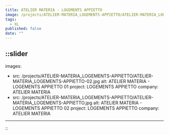 ```yaml
---
title: ATELIER MATERIA - LOGEMENTS APPIETTO
image: /projects/ATELIER-MATERIA_LOGEMENTS-APPIETTO/ATELIER-MATERIA_LOGEMENTS-APPIETTO-02.jpg
tags:
  - XL
published: false
date: ""
---
```


::slider
---
images:
  - src: /projects/ATELIER-MATERIA_LOGEMENTS-APPIETTO/ATELIER-MATERIA_LOGEMENTS-APPIETTO-02.jpg
    alt: ATELIER MATERIA - LOGEMENTS APPIETTO 01
    project: LOGEMENTS APPIETTO
    company: ATELIER MATERIA
  - src: /projects/ATELIER-MATERIA_LOGEMENTS-APPIETTO/ATELIER-MATERIA_LOGEMENTS-APPIETTO.jpg
    alt: ATELIER MATERIA - LOGEMENTS APPIETTO 02
    project: LOGEMENTS APPIETTO
    company: ATELIER MATERIA
---
::
